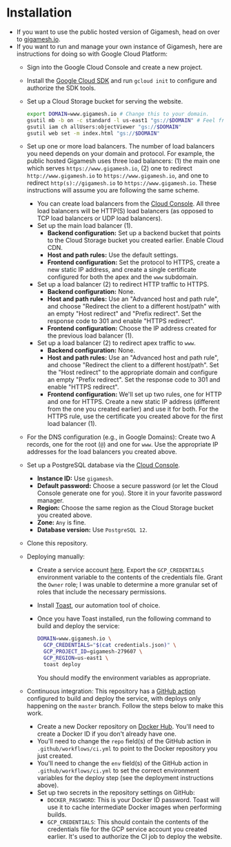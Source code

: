 # Installation

- If you want to use the public hosted version of Gigamesh, head on over to [gigamesh.io](https://www.gigamesh.io/).
- If you want to run and manage your own instance of Gigamesh, here are instructions for doing so with Google Cloud Platform:
  - Sign into the Google Cloud Console and create a new project.
  - Install the [Google Cloud SDK](https://cloud.google.com/sdk/install) and run `gcloud init` to configure and authorize the SDK tools.
  - Set up a Cloud Storage bucket for serving the website.

    ```sh
    export DOMAIN=www.gigamesh.io # Change this to your domain.
    gsutil mb -b on -c standard -l us-east1 "gs://$DOMAIN" # Feel free to change `us-east1` to something else.
    gsutil iam ch allUsers:objectViewer "gs://$DOMAIN"
    gsutil web set -m index.html "gs://$DOMAIN"
    ```
  - Set up one or more load balancers. The number of load balancers you need depends on your domain and protocol. For example, the public hosted Gigamesh uses three load balancers: (1) the main one which serves `https://www.gigamesh.io`, (2) one to redirect `http://www.gigamesh.io` to `https://www.gigamesh.io`, and one to redirect `http(s)://gigamesh.io` to `https://www.gigamesh.io`. These instructions will assume you are following the same scheme.
    - You can create load balancers from the [Cloud Console](https://console.cloud.google.com/net-services/loadbalancing/list). All three load balancers will be HTTP(S) load balancers (as opposed to TCP load balancers or UDP load balancers).
    - Set up the main load balancer (1).
      - **Backend configuration:** Set up a backend bucket that points to the Cloud Storage bucket you created earlier. Enable Cloud CDN.
      - **Host and path rules:** Use the default settings.
      - **Frontend configuration:** Set the protocol to HTTPS, create a new static IP address, and create a single certificate configured for both the apex and the `www` subdomain.
    - Set up a load balancer (2) to redirect HTTP traffic to HTTPS.
      - **Backend configuration:** None.
      - **Host and path rules:** Use an "Advanced host and path rule", and choose "Redirect the client to a different host/path" with an empty "Host redirect" and "Prefix redirect". Set the response code to 301 and enable "HTTPS redirect".
      - **Frontend configuration:** Choose the IP address created for the previous load balancer (1).
    - Set up a load balancer (2) to redirect apex traffic to `www`.
      - **Backend configuration:** None.
      - **Host and path rules:** Use an "Advanced host and path rule", and choose "Redirect the client to a different host/path". Set the "Host redirect" to the appropriate domain and configure an empty "Prefix redirect". Set the response code to 301 and enable "HTTPS redirect".
      - **Frontend configuration:** We'll set up two rules, one for HTTP and one for HTTPS. Create a new static IP address (different from the one you created earlier) and use it for both. For the HTTPS rule, use the certificate you created above for the first load balancer (1).
  - For the DNS configuration (e.g., in Google Domains): Create two A records, one for the root (`@`) and one for `www`. Use the appropriate IP addresses for the load balancers you created above.
  - Set up a PostgreSQL database via the [Cloud Console](https://console.cloud.google.com/sql/create-instance-postgres).
    - **Instance ID:** Use `gigamesh`.
    - **Default password:** Choose a secure password (or let the Cloud Console generate one for you). Store it in your favorite password manager.
    - **Region:** Choose the same region as the Cloud Storage bucket you created above.
    - **Zone:** `Any` is fine.
    - **Database version:** Use `PostgreSQL 12`.
  - Clone this repository.
  - Deploying manually:
    - Create a service account [here](https://console.cloud.google.com/apis/credentials/serviceaccountkey). Export the `GCP_CREDENTIALS` environment variable to the contents of the credentials file. Grant the `Owner` role; I was unable to determine a more granular set of roles that include the necessary permissions.
    - Install [Toast](https://github.com/stepchowfun/toast), our automation tool of choice.
    - Once you have Toast installed, run the following command to build and deploy the service:

      ```sh
      DOMAIN=www.gigamesh.io \
        GCP_CREDENTIALS="$(cat credentials.json)" \
        GCP_PROJECT_ID=gigamesh-279607 \
        GCP_REGION=us-east1 \
        toast deploy
      ```

      You should modify the environment variables as appropriate.
  - Continuous integration: This repository has a [GitHub action](https://github.com/stepchowfun/gigamesh/blob/master/.github/workflows/ci.yml) configured to build and deploy the service, with deploys only happening on the `master` branch. Follow the steps below to make this work.
    - Create a new Docker repository on [Docker Hub](https://hub.docker.com/). You'll need to create a Docker ID if you don't already have one.
    - You'll need to change the `repo` field(s) of the GitHub action in `.github/workflows/ci.yml` to point to the Docker repository you just created.
    - You'll need to change the `env` field(s) of the GitHub action in `.github/workflows/ci.yml` to set the correct environment variables for the deploy step (see the deployment instructions above).
    - Set up two secrets in the repository settings on GitHub:
      - `DOCKER_PASSWORD`: This is your Docker ID password. Toast will use it to cache intermediate Docker images when performing builds.
      - `GCP_CREDENTIALS`: This should contain the contents of the credentials file for the GCP service account you created earlier. It's used to authorize the CI job to deploy the website.
